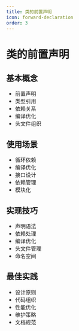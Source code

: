 ```yaml
---
title: 类的前置声明
icon: forward-declaration
order: 3
---
```


# 类的前置声明

## 基本概念
- 前置声明
- 类型引用
- 依赖关系
- 编译优化
- 头文件组织

## 使用场景
- 循环依赖
- 编译优化
- 接口设计
- 依赖管理
- 模块化

## 实现技巧
- 声明语法
- 依赖处理
- 编译优化
- 头文件管理
- 命名空间

## 最佳实践
- 设计原则
- 代码组织
- 性能优化
- 维护策略
- 文档规范
